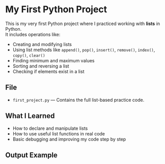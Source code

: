 # My First Python Project

This is my very first Python project where I practiced working with **lists** in Python.  
It includes operations like:

- Creating and modifying lists
- Using list methods like `append()`, `pop()`, `insert()`, `remove()`, `index()`, `copy()`, `clear()`
- Finding minimum and maximum values
- Sorting and reversing a list
- Checking if elements exist in a list

## File
- `first_project.py` — Contains the full list-based practice code.

## What I Learned
- How to declare and manipulate lists
- How to use useful list functions in real code
- Basic debugging and improving my code step by step

## Output Example